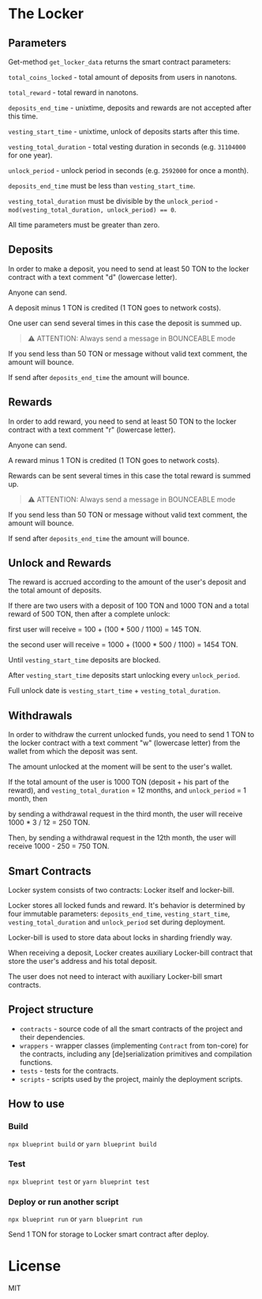 # The Locker

## Parameters

Get-method `get_locker_data` returns the smart contract parameters:

`total_coins_locked` - total amount of deposits from users in nanotons.

`total_reward` - total reward in nanotons.

`deposits_end_time` - unixtime, deposits and rewards are not accepted after this time.

`vesting_start_time` - unixtime, unlock of deposits starts after this time.

`vesting_total_duration` - total vesting duration in seconds (e.g. `31104000` for one year).

`unlock_period` - unlock period in seconds (e.g. `2592000` for once a month).

`deposits_end_time` must be less than `vesting_start_time`.

`vesting_total_duration` must be divisible by the `unlock_period` - `mod(vesting_total_duration, unlock_period) == 0`.

All time parameters must be greater than zero.

## Deposits

In order to make a deposit, you need to send at least 50 TON to the locker contract with a text comment "d" (lowercase letter).

Anyone can send.

A deposit minus 1 TON is credited (1 TON goes to network costs).

One user can send several times in this case the deposit is summed up.

> ⚠️ ATTENTION: Always send a message in BOUNCEABLE mode

If you send less than 50 TON or message without valid text comment, the amount will bounce.

If send after `deposits_end_time` the amount will bounce.

## Rewards

In order to add reward, you need to send at least 50 TON to the locker contract with a text comment "r" (lowercase letter).

Anyone can send.

A reward minus 1 TON is credited (1 TON goes to network costs).

Rewards can be sent several times in this case the total reward is summed up.

> ⚠️ ATTENTION: Always send a message in BOUNCEABLE mode

If you send less than 50 TON or message without valid text comment, the amount will bounce.

If send after `deposits_end_time` the amount will bounce.

## Unlock and Rewards

The reward is accrued according to the amount of the user's deposit and the total amount of deposits.

If there are two users with a deposit of 100 TON and 1000 TON and a total reward of 500 TON, then after a complete unlock:

first user will receive = 100 + (100 * 500 / 1100) = 145 TON.

the second user will receive = 1000 + (1000 * 500 / 1100) = 1454 TON.

Until `vesting_start_time` deposits are blocked.

After `vesting_start_time` deposits start unlocking every `unlock_period`.

Full unlock date is `vesting_start_time` + `vesting_total_duration`.

## Withdrawals

In order to withdraw the current unlocked funds, you need to send 1 TON to the locker contract with a text comment "w" (lowercase letter) from the wallet from which the deposit was sent.

The amount unlocked at the moment will be sent to the user's wallet.

If the total amount of the user is 1000 TON (deposit + his part of the reward), and `vesting_total_duration` = 12 months, and `unlock_period` = 1 month, then

by sending a withdrawal request in the third month, the user will receive 1000 * 3 / 12 = 250 TON.

Then, by sending a withdrawal request in the 12th month, the user will receive 1000 - 250 = 750 TON.

## Smart Contracts

Locker system consists of two contracts: Locker itself and locker-bill.

Locker stores all locked funds and reward. It's behavior is determined by four immutable parameters: `deposits_end_time`, `vesting_start_time`, `vesting_total_duration` and `unlock_period` set during deployment.

Locker-bill is used to store data about locks in sharding friendly way.

When receiving a deposit, Locker creates auxiliary Locker-bill contract that store the user's address and his total deposit.

The user does not need to interact with auxiliary  Locker-bill smart contracts.

## Project structure

-   `contracts` - source code of all the smart contracts of the project and their dependencies.
-   `wrappers` - wrapper classes (implementing `Contract` from ton-core) for the contracts, including any [de]serialization primitives and compilation functions.
-   `tests` - tests for the contracts.
-   `scripts` - scripts used by the project, mainly the deployment scripts.

## How to use

### Build

`npx blueprint build` or `yarn blueprint build`

### Test

`npx blueprint test` or `yarn blueprint test`

### Deploy or run another script

`npx blueprint run` or `yarn blueprint run`

Send 1 TON for storage to Locker smart contract after deploy.

# License

MIT
